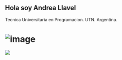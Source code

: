 ## Hola soy Andrea Llavel 

Tecnica Universitaria en Programacion. UTN. Argentina.

# ![image](https://github.com/Andrea-Llavel/Andrea-Llavel/assets/168279547/a41f491f-1b2d-4349-bcf6-5a27cab9786c) 
<img src="https://readme-typing-svg.demolab.com?font=Inconsolata&weight=500&size=50&duration=400&pause=300&color=A7A459&canter=true&vCenter=true&multiline=true&repeat=false&random=false/width=1300&height=140&lines=Soy+Tecnica;en+Programacion%2C+UTN+Argentina+goblin+and+magical+girl+wannabe+%E2%9C%A9" widht="70%" />
